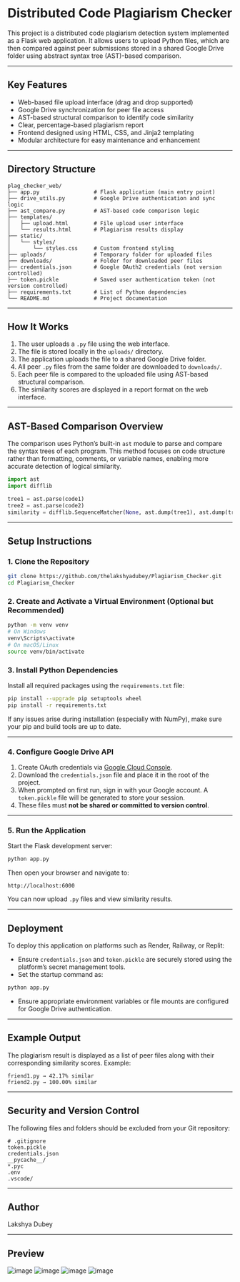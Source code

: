 # Distributed Code Plagiarism Checker

This project is a distributed code plagiarism detection system implemented as a Flask web application. It allows users to upload Python files, which are then compared against peer submissions stored in a shared Google Drive folder using abstract syntax tree (AST)-based comparison.

---

## Key Features

* Web-based file upload interface (drag and drop supported)
* Google Drive synchronization for peer file access
* AST-based structural comparison to identify code similarity
* Clear, percentage-based plagiarism report
* Frontend designed using HTML, CSS, and Jinja2 templating
* Modular architecture for easy maintenance and enhancement

---

## Directory Structure

```
plag_checker_web/
├── app.py                 # Flask application (main entry point)
├── drive_utils.py         # Google Drive authentication and sync logic
├── ast_compare.py         # AST-based code comparison logic
├── templates/
│   ├── upload.html        # File upload user interface
│   └── results.html       # Plagiarism results display
├── static/
│   └── styles/
│       └── styles.css     # Custom frontend styling
├── uploads/               # Temporary folder for uploaded files
├── downloads/             # Folder for downloaded peer files
├── credentials.json       # Google OAuth2 credentials (not version controlled)
├── token.pickle           # Saved user authentication token (not version controlled)
├── requirements.txt       # List of Python dependencies
└── README.md              # Project documentation
```

---

## How It Works

1. The user uploads a `.py` file using the web interface.
2. The file is stored locally in the `uploads/` directory.
3. The application uploads the file to a shared Google Drive folder.
4. All peer `.py` files from the same folder are downloaded to `downloads/`.
5. Each peer file is compared to the uploaded file using AST-based structural comparison.
6. The similarity scores are displayed in a report format on the web interface.

---

## AST-Based Comparison Overview

The comparison uses Python’s built-in `ast` module to parse and compare the syntax trees of each program. This method focuses on code structure rather than formatting, comments, or variable names, enabling more accurate detection of logical similarity.

```python
import ast
import difflib

tree1 = ast.parse(code1)
tree2 = ast.parse(code2)
similarity = difflib.SequenceMatcher(None, ast.dump(tree1), ast.dump(tree2)).ratio()
```

---

## Setup Instructions

### 1. Clone the Repository

```bash
git clone https://github.com/thelakshyadubey/Plagiarism_Checker.git
cd Plagiarism_Checker
```

### 2. Create and Activate a Virtual Environment (Optional but Recommended)

```bash
python -m venv venv
# On Windows
venv\Scripts\activate
# On macOS/Linux
source venv/bin/activate
```

### 3. Install Python Dependencies

Install all required packages using the `requirements.txt` file:

```bash
pip install --upgrade pip setuptools wheel
pip install -r requirements.txt
```

If any issues arise during installation (especially with NumPy), make sure your pip and build tools are up to date.

---

### 4. Configure Google Drive API

1. Create OAuth credentials via [Google Cloud Console](https://console.cloud.google.com/).
2. Download the `credentials.json` file and place it in the root of the project.
3. When prompted on first run, sign in with your Google account. A `token.pickle` file will be generated to store your session.
4. These files must **not be shared or committed to version control**.

---

### 5. Run the Application

Start the Flask development server:

```bash
python app.py
```

Then open your browser and navigate to:

```
http://localhost:6000
```

You can now upload `.py` files and view similarity results.

---

## Deployment

To deploy this application on platforms such as Render, Railway, or Replit:

* Ensure `credentials.json` and `token.pickle` are securely stored using the platform’s secret management tools.
* Set the startup command as:

```bash
python app.py
```

* Ensure appropriate environment variables or file mounts are configured for Google Drive authentication.

---

## Example Output

The plagiarism result is displayed as a list of peer files along with their corresponding similarity scores. Example:

```
friend1.py → 42.17% similar
friend2.py → 100.00% similar
```

---

## Security and Version Control

The following files and folders should be excluded from your Git repository:

```
# .gitignore
token.pickle
credentials.json
__pycache__/
*.pyc
.env
.vscode/
```

---

## Author
Lakshya Dubey

---

## Preview
![image](https://github.com/user-attachments/assets/180d5f46-2fcb-4aca-a307-c1e1baf82efd)
![image](https://github.com/user-attachments/assets/a865fd49-0d5c-4e2e-8142-7e60ddc5b0a4)
![image](https://github.com/user-attachments/assets/c18218aa-ebbc-4fd0-b051-37f628b0e364)
![image](https://github.com/user-attachments/assets/8c906d94-d587-4fdd-af2e-b7810fc95277)

